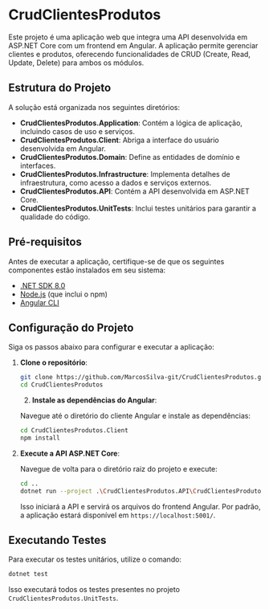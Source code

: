 # CrudClientesProdutos

Este projeto é uma aplicação web que integra uma API desenvolvida em ASP.NET Core com um frontend em Angular. A aplicação permite gerenciar clientes e produtos, oferecendo funcionalidades de CRUD (Create, Read, Update, Delete) para ambos os módulos.

## Estrutura do Projeto

A solução está organizada nos seguintes diretórios:

- **CrudClientesProdutos.Application**: Contém a lógica de aplicação, incluindo casos de uso e serviços.
- **CrudClientesProdutos.Client**: Abriga a interface do usuário desenvolvida em Angular.
- **CrudClientesProdutos.Domain**: Define as entidades de domínio e interfaces.
- **CrudClientesProdutos.Infrastructure**: Implementa detalhes de infraestrutura, como acesso a dados e serviços externos.
- **CrudClientesProdutos.API**: Contém a API desenvolvida em ASP.NET Core.
- **CrudClientesProdutos.UnitTests**: Inclui testes unitários para garantir a qualidade do código.

## Pré-requisitos

Antes de executar a aplicação, certifique-se de que os seguintes componentes estão instalados em seu sistema:

- [.NET SDK 8.0](https://dotnet.microsoft.com/download)
- [Node.js](https://nodejs.org/) (que inclui o npm)
- [Angular CLI](https://angular.io/cli)

## Configuração do Projeto

Siga os passos abaixo para configurar e executar a aplicação:

1. **Clone o repositório**:

   ```bash
   git clone https://github.com/MarcosSilva-git/CrudClientesProdutos.git
   cd CrudClientesProdutos
   ```

   2. **Instale as dependências do Angular**:

   Navegue até o diretório do cliente Angular e instale as dependências:

   ```bash
   cd CrudClientesProdutos.Client
   npm install
   ```

3. **Execute a API ASP.NET Core**:

   Navegue de volta para o diretório raiz do projeto e execute:

   ```bash
   cd ..
   dotnet run --project .\CrudClientesProdutos.API\CrudClientesProdutos.API.csproj
   ```

   Isso iniciará a API e servirá os arquivos do frontend Angular. Por padrão, a aplicação estará disponível em `https://localhost:5001/`.

## Executando Testes

Para executar os testes unitários, utilize o comando:

```bash
dotnet test
```

Isso executará todos os testes presentes no projeto `CrudClientesProdutos.UnitTests`.
